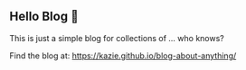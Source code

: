 ## Hello Blog 👋

This is just a simple blog for collections of ... who knows?

Find the blog at:
https://kazie.github.io/blog-about-anything/
